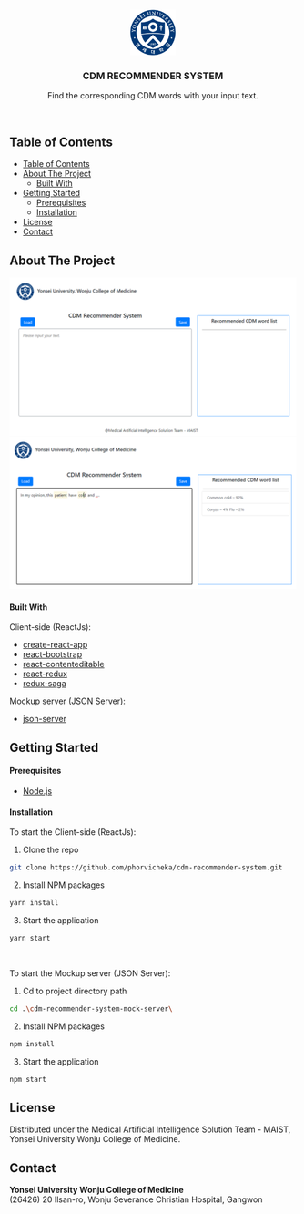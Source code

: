 <!-- PROJECT LOGO -->
<br />
<p align="center">
  <a href="https://github.com/phorvicheka/cdm-recommender-system">
    <img src="./docs/images/logo.png" alt="Logo" width="80" height="80">
  </a>

  <h3 align="center">CDM RECOMMENDER SYSTEM</h3>

  <p align="center">
    Find the corresponding CDM words with your input text.
  </p>
</p>
<br />



<!-- TABLE OF CONTENTS -->
## Table of Contents

- [Table of Contents](#table-of-contents)
- [About The Project](#about-the-project)
    - [Built With](#built-with)
- [Getting Started](#getting-started)
    - [Prerequisites](#prerequisites)
    - [Installation](#installation)
- [License](#license)
- [Contact](#contact)



<!-- ABOUT THE PROJECT -->
## About The Project

![CDM Recommender System - screenshot01](./docs/images/screenshot01.png)
![CDM Recommender System - screenshot02](./docs/images/screenshot02.png)



#### Built With

Client-side (ReactJs):
* [create-react-app](https://github.com/facebook/create-react-app)
* [react-bootstrap](https://github.com/react-bootstrap/react-bootstrap)
* [react-contenteditable](https://github.com/lovasoa/react-contenteditable)
* [react-redux](https://github.com/reduxjs/react-redux)
* [redux-saga](https://github.com/redux-saga/redux-saga)

Mockup server (JSON Server):
* [json-server](https://github.com/typicode/json-server)



<!-- GETTING STARTED -->
## Getting Started


#### Prerequisites

* [Node.js](https://nodejs.org/en/download/)


#### Installation

To start the Client-side (ReactJs):

1. Clone the repo
```sh
git clone https://github.com/phorvicheka/cdm-recommender-system.git
```
2. Install NPM packages
```sh
yarn install
```
3. Start the application
```sh
yarn start
```
<br />

To start the Mockup server (JSON Server):
1. Cd to project directory path
```sh
cd .\cdm-recommender-system-mock-server\
```
2. Install NPM packages
```sh
npm install
```
3. Start the application
```sh
npm start
```


<!-- LICENSE -->
## License

Distributed under the Medical Artificial Intelligence Solution Team - MAIST, Yonsei University Wonju College of Medicine.



<!-- CONTACT -->
## Contact

<b>Yonsei University Wonju College of Medicine</b><br />
(26426) 20 Ilsan-ro, Wonju Severance Christian Hospital, Gangwon
